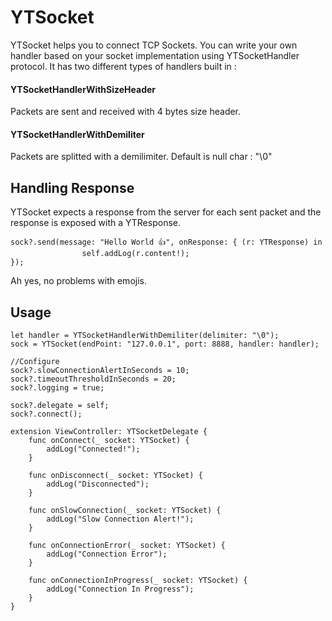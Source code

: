 # YTSocket

YTSocket helps you to connect TCP Sockets. You can write your own handler based on your socket implementation using YTSocketHandler protocol. It has two different types of handlers built in :

#### YTSocketHandlerWithSizeHeader

Packets are sent and received with 4 bytes size header.

#### YTSocketHandlerWithDemiliter

Packets are splitted with a demilimiter. Default is null char : "\0"

## Handling Response

YTSocket expects a response from the server for each sent packet and the response is exposed with a YTResponse.

```
sock?.send(message: "Hello World 👍", onResponse: { (r: YTResponse) in
                self.addLog(r.content!);
});
```

Ah yes, no problems with emojis.

## Usage

```
let handler = YTSocketHandlerWithDemiliter(delimiter: "\0");
sock = YTSocket(endPoint: "127.0.0.1", port: 8888, handler: handler);

//Configure
sock?.slowConnectionAlertInSeconds = 10;
sock?.timeoutThresholdInSeconds = 20;
sock?.logging = true;

sock?.delegate = self;
sock?.connect();
```

```
extension ViewController: YTSocketDelegate {
    func onConnect(_ socket: YTSocket) {
        addLog("Connected!");
    }

    func onDisconnect(_ socket: YTSocket) {
        addLog("Disconnected");
    }

    func onSlowConnection(_ socket: YTSocket) {
        addLog("Slow Connection Alert!");
    }

    func onConnectionError(_ socket: YTSocket) {
        addLog("Connection Error");
    }

    func onConnectionInProgress(_ socket: YTSocket) {
        addLog("Connection In Progress");
    }
}
```


